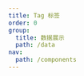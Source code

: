 ```yaml
---
title: Tag 标签
order: 0
group:
  title: 数据展示
  path: /data
nav:
  path: /components
---
```


<code src="./index.tsx">

<API src="./index.tsx"></API>
